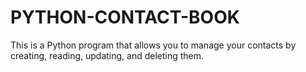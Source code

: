 # PYTHON-CONTACT-BOOK
This is a Python program that allows you to manage your contacts by creating, reading, updating, and deleting them.

